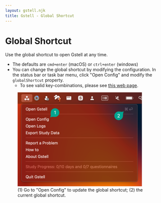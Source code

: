 ```yaml
---
layout: gstell.njk
title: Gstell - Global Shortcut
---
```


# Global Shortcut
Use the global shortcut to open Gstell at any time.

- The defaults are `cmd+enter` (macOS) or `ctrl+enter` (windows)
- You can change the global shortcut by modifying the configuration. In the status bar or task bar menu, click "Open Config" and modify the `globalShortcut` property.
  - To see valid key-combinations, please see [this web page](https://www.electronjs.org/docs/latest/api/accelerator).

<figure>
  <img src="/public/img/howto/global-shortcut.png" alt="Setting global Shortcuts" style="width:auto; max-width: 400px;">
  <figcaption>(1) Go to "Open Config" to update the global shortcut; (2) the current global shortcut.</figcaption>
</figure>

